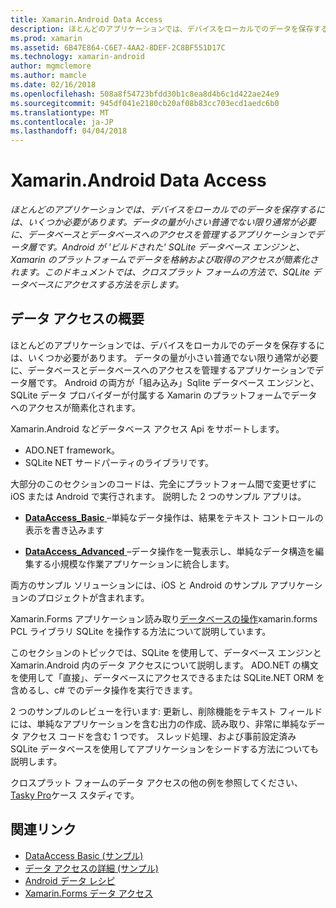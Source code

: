 ```yaml
---
title: Xamarin.Android Data Access
description: ほとんどのアプリケーションでは、デバイスをローカルでのデータを保存するには、いくつか必要があります。 データの量が小さい普通でない限り通常が必要に、データベースとデータベースへのアクセスを管理するアプリケーションでデータ層です。  Android が 'ビルドされた' SQLite データベース エンジンと、Xamarin のプラットフォームでデータを格納および取得のアクセスが簡素化されます。 このドキュメントでは、クロスプラット フォームの方法で、SQLite データベースにアクセスする方法を示します。
ms.prod: xamarin
ms.assetid: 6B47E864-C6E7-4AA2-8DEF-2C8BF551D17C
ms.technology: xamarin-android
author: mgmclemore
ms.author: mamcle
ms.date: 02/16/2018
ms.openlocfilehash: 508a8f54723bfdd30b1c8ea8d4b6c1d422ae24e9
ms.sourcegitcommit: 945df041e2180cb20af08b83cc703ecd1aedc6b0
ms.translationtype: MT
ms.contentlocale: ja-JP
ms.lasthandoff: 04/04/2018
---
```

# <a name="xamarinandroid-data-access"></a>Xamarin.Android Data Access

_ほとんどのアプリケーションでは、デバイスをローカルでのデータを保存するには、いくつか必要があります。データの量が小さい普通でない限り通常が必要に、データベースとデータベースへのアクセスを管理するアプリケーションでデータ層です。Android が 'ビルドされた' SQLite データベース エンジンと、Xamarin のプラットフォームでデータを格納および取得のアクセスが簡素化されます。このドキュメントでは、クロスプラット フォームの方法で、SQLite データベースにアクセスする方法を示します。_

## <a name="data-access-overview"></a>データ アクセスの概要

ほとんどのアプリケーションでは、デバイスをローカルでのデータを保存するには、いくつか必要があります。 データの量が小さい普通でない限り通常が必要に、データベースとデータベースへのアクセスを管理するアプリケーションでデータ層です。 Android の両方が「組み込み」Sqlite データベース エンジンと、SQLite データ プロバイダーが付属する Xamarin のプラットフォームでデータへのアクセスが簡素化されます。

Xamarin.Android などデータベース アクセス Api をサポートします。

-  ADO.NET framework。
-  SQLite NET サードパーティのライブラリです。

大部分のこのセクションのコードは、完全にプラットフォーム間で変更せずに iOS または Android で実行されます。 説明した 2 つのサンプル アプリは。

-  [**DataAccess_Basic** ](https://github.com/xamarin/mobile-samples/tree/master/DataAccess/Basic) &ndash;単純なデータ操作は、結果をテキスト コントロールの表示を書き込みます

-  [**DataAccess_Advanced** ](https://github.com/xamarin/mobile-samples/tree/master/DataAccess/Advanced) &ndash;データ操作を一覧表示し、単純なデータ構造を編集する小規模な作業アプリケーションに統合します。

両方のサンプル ソリューションには、iOS と Android のサンプル アプリケーションのプロジェクトが含まれます。

Xamarin.Forms アプリケーション読み取り[データベースの操作](~/xamarin-forms/app-fundamentals/databases.md)xamarin.forms PCL ライブラリ SQLite を操作する方法について説明しています。

このセクションのトピックでは、SQLite を使用して、データベース エンジンと Xamarin.Android 内のデータ アクセスについて説明します。 ADO.NET の構文を使用して「直接」、データベースにアクセスできるまたは SQLite.NET ORM を含めるし、c# でのデータ操作を実行できます。

2 つのサンプルのレビューを行います: 更新し、削除機能をテキスト フィールドには、単純なアプリケーションを含む出力の作成、読み取り、非常に単純なデータ アクセス コードを含む 1 つです。 スレッド処理、および事前設定済み SQLite データベースを使用してアプリケーションをシードする方法についても説明します。

クロスプラット フォームのデータ アクセスの他の例を参照してください、 [Tasky Pro](~/cross-platform/app-fundamentals/building-cross-platform-applications/case-study-tasky.md)ケース スタディです。


## <a name="related-links"></a>関連リンク

- [DataAccess Basic (サンプル)](https://github.com/xamarin/mobile-samples/tree/master/DataAccess/Basic)
- [データ アクセスの詳細 (サンプル)](https://github.com/xamarin/mobile-samples/tree/master/DataAccess/Advanced)
- [Android データ レシピ](https://developer.xamarin.com/recipes/android/data/)
- [Xamarin.Forms データ アクセス](~/xamarin-forms/app-fundamentals/databases.md)
